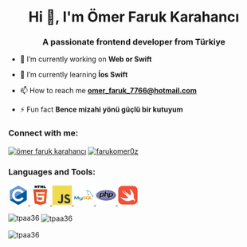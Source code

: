 <h1 align="center">Hi 👋, I'm Ömer Faruk Karahancı</h1>
<h3 align="center">A passionate frontend developer from Türkiye</h3>

- 🔭 I’m currently working on **Web or Swift**

- 🌱 I’m currently learning **İos Swift**

- 📫 How to reach me **omer_faruk_7766@hotmail.com**

- ⚡ Fun fact **Bence mizahi yönü güçlü bir kutuyum**

<h3 align="left">Connect with me:</h3>
<p align="left">
<a href="https://linkedin.com/in/ömer faruk karahancı" target="blank"><img align="center" src="https://raw.githubusercontent.com/rahuldkjain/github-profile-readme-generator/master/src/images/icons/Social/linked-in-alt.svg" alt="ömer faruk karahancı" height="30" width="40" /></a>
<a href="https://instagram.com/farukomer0z" target="blank"><img align="center" src="https://raw.githubusercontent.com/rahuldkjain/github-profile-readme-generator/master/src/images/icons/Social/instagram.svg" alt="farukomer0z" height="30" width="40" /></a>
</p>

<h3 align="left">Languages and Tools:</h3>
<p align="left"> <a href="https://www.cprogramming.com/" target="_blank" rel="noreferrer"> <img src="https://raw.githubusercontent.com/devicons/devicon/master/icons/c/c-original.svg" alt="c" width="40" height="40"/> </a> <a href="https://www.w3.org/html/" target="_blank" rel="noreferrer"> <img src="https://raw.githubusercontent.com/devicons/devicon/master/icons/html5/html5-original-wordmark.svg" alt="html5" width="40" height="40"/> </a> <a href="https://developer.mozilla.org/en-US/docs/Web/JavaScript" target="_blank" rel="noreferrer"> <img src="https://raw.githubusercontent.com/devicons/devicon/master/icons/javascript/javascript-original.svg" alt="javascript" width="40" height="40"/> </a> <a href="https://www.mysql.com/" target="_blank" rel="noreferrer"> <img src="https://raw.githubusercontent.com/devicons/devicon/master/icons/mysql/mysql-original-wordmark.svg" alt="mysql" width="40" height="40"/> </a> <a href="https://www.php.net" target="_blank" rel="noreferrer"> <img src="https://raw.githubusercontent.com/devicons/devicon/master/icons/php/php-original.svg" alt="php" width="40" height="40"/> </a> <a href="https://developer.apple.com/swift/" target="_blank" rel="noreferrer"> <img src="https://raw.githubusercontent.com/devicons/devicon/master/icons/swift/swift-original.svg" alt="swift" width="40" height="40"/> </a> </p>

<p><img align="left" src="https://github-readme-stats.vercel.app/api/top-langs?username=tpaa36&show_icons=true&locale=en&layout=compact" alt="tpaa36" /></p>

<p>&nbsp;<img align="center" src="https://github-readme-stats.vercel.app/api?username=tpaa36&show_icons=true&locale=en" alt="tpaa36" /></p>

<p><img align="center" src="https://github-readme-streak-stats.herokuapp.com/?user=tpaa36&" alt="tpaa36" /></p>
